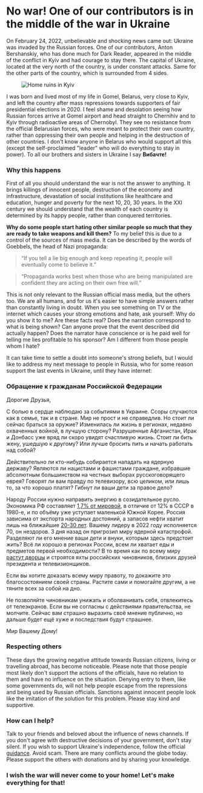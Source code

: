 # No war! One of our contributors is in the middle of the war in Ukraine

On February 24, 2022, unbelievable and shocking news came out: Ukraine was invaded by the Russian forces.
One of our contributors, Anton Bershanskiy, who has done much for Dark Reader,
appeared in the middle of the conflict in Kyiv and had courage to stay there.
The capital of Ukraine, located at the very north of the country, is under constant attacks.
Same for the other parts of the country, which is surrounded from 4 sides.

<figure>
    <img src="/images/ruins.jpg" alt="Home ruins in Kyiv" />
</figure>

I was born and lived most of my life in Gomel, Belarus, very close to Kyiv,
and left the country after mass repressions towards supporters of fair presidential elections in 2020.
I feel shame and desolation seeing how Russian forces arrive at Gomel airport
and head straight to Chernihiv and to Kyiv through radioactive areas of Chernobyl.
They see no resistance from the official Belarusian forces,
who were meant to protect their own country,
rather than oppressing their own people and helping in the destruction of other countries.
I don't know anyone in Belarus who would support all this
(except the self-proclaimed "leader" who will do everything to stay in power).
To all our brothers and sisters in Ukraine I say **Вибачте!**

### Why this happens

First of all you should understand the war is not the answer to anything.
It brings killings of innocent people, destruction of the economy and infrastructure,
devastation of social institutions like healthcare and education,
hunger and poverty for the next 10, 20, 30 years.
In the XXI century we should understand that the wealth of each country
is determined by its happy people, rather than conquered territories.

**Why do some people start hating other similar people so much that they are ready to take weapons and kill them?**
To my belief this is due to a control of the sources of mass media.
It can be described by the words of Goebbels,
the head of Nazi propaganda:

> “If you tell a lie big enough and keep repeating it, people will eventually come to believe it.”

> “Propaganda works best when those who are being manipulated are confident they are acting on their own free will.”

This is not only relevant to the Russian official mass media, but the others too.
We are all humans, and for us it's easier to have simple answers rather than constantly living in doubt.
When you see something on TV or the internet which causes your strong emotions and hate,
ask yourself: Why do you show it to me? Are these facts real?
Does the narration correspond to what is being shown?
Can anyone prove that the event described did actually happen?
Does the narrator have conscience or is he paid well for telling me lies profitable to his sponsor?
Am I different from those people whom I hate?

It can take time to settle a doubt into someone's strong beliefs,
but I would like to address my next message to people in Russia,
who for some reason support the last events in Ukraine,
until they have internet:

### Обращение к гражданам Российской Федерации

Дорогие Друзья,

С болью в сердце наблюдаю за событиями в Украине.
Ссоры случаются как в семье, так и в стране.
Мир не прост и не справедлив. Но стоит ли сейчас браться за оружие?
Изменилась ли жизнь в регионах, недавно охваченных войной, в лучшую сторону?
Разрушенные Афганистан, Ирак и Донбасс уже вряд ли скоро увидят счастливую жизнь.
Стоит ли бить жену, ушедшую к другому? Или лучше бросить пить и начать работать над собой?

Действительно ли кто-нибудь собирается нападать на ядерную державу?
Являются ли нацистами и фашистами граждане,
избравшие абсолютным большинством на честных выборах русскоговорящего еврея?
Говорят ли вам правду по телевизору, всю целиком, или лишь то, за что хорошо платят?
Гибнут ли ваши дети за правое дело?

Народу России нужно направить энергию в созидательное русло.
Экономика РФ составляет [1,7% от мировой](https://tempting.pro/files/513/7f/gdp2021_min.png),
в отличие от 12% в СССР в 1980-е,
и по объёму уже уступает маленькой Южной Корее.
Россия зависима от экспорта народных достояний,
а запасов нефти хватит лишь на ближайшие [20-30 лет](https://ru.wikipedia.org/wiki/%D0%9C%D0%B8%D1%80%D0%BE%D0%B2%D1%8B%D0%B5_%D0%B7%D0%B0%D0%BF%D0%B0%D1%81%D1%8B_%D0%BD%D0%B5%D1%84%D1%82%D0%B8).
Вашему лидеру в 2022 году исполняется 70, он нездоров. 3 дня назад он пригрозил миру ядерной катастрофой.
Разделяют ли его мнение ваши дети и внуки, которым здесь предстоит жить?
Всё ли хорошо в регионах России, всем ли хватает еды и предметов первой необходимости?
В то время как по всему миру [растут дворцы](https://yandex.ru/maps/?l=sat%2Cskl&ll=38.206695%2C44.420975&z=16) и строятся яхты российских чиновников,
близких друзей президента и телевизионщиков.

Если вы хотите доказать всему миру правоту, то докажите это благосостоянием своей страны.
Растите сами и помогайте другим, а не тяните всех за собой на дно.

Не позволяйте чиновникам унижать и оболванивать себя, отвлекитесь от телеэкранов.
Если вы не согласны с действиями правительства, не молчите.
Сейчас вам страшно выразить своё мнение публично,
но дальше будет ещё хуже и последствия будут страшнее.

Мир Вашему Дому!

### Respecting others

These days the growing negative attitude towards Russian citizens,
living or travelling abroad, has become noticeable.
Please note that those people most likely don't support the actions of the officials,
have no relation to them and have no influence on the situation.
Denying entry to them, like some governments do, will not help people escape
from the repressions and being used by Russian officials.
Sanctions against innocent people look like the imitation of the solution for this problem.
Please stay kind and supportive.

### How can I help?

Talk to your friends and beloved about the influence of news channels.
If you don't agree with destructive decisions of your government, don't stay silent.
If you wish to support Ukraine's independence,
follow the official [guidance](https://bank.gov.ua/en/news/all/natsionalniy-bank-vidkriv-spetsrahunok-dlya-zboru-koshtiv-na-potrebi-armiyi).
Avoid scam. There are many conflicts around the globe today.
Please support the others with donations and by sharing your knowledge.

### I wish the war will never come to your home! Let's make everything for that!

<style>
    aside,
    darkreader-donate-mascot {
        display: none;
    }
    .header-logo {
        background-image: url(/images/darkreader-blog.svg);
    }
</style>
